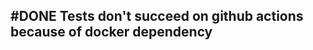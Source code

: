 ## #DONE Tests don't succeed on github actions because of docker dependency
<!--
#chore
#bug
#story
created:2023-12-14T17:34:28.444Z
task-id:TUPqF
story-id:Tests-don't-succeed-on-github-actions-because-of-docker-dependency order:-260
completed:2023-12-21T20:13:57.019Z
archived:true
archivedAt:2024-10-30T22:38:06-04:00
originalPath:backlog/stories/Tests-don't-succeed-on-github-actions-because-of-docker-dependency/README.md
originalLine:1
-->


